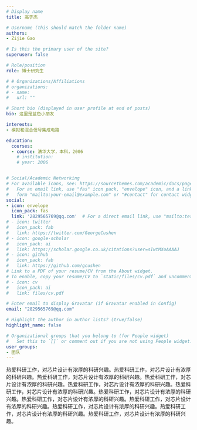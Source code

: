 ```yaml
---
# Display name
title: 高子杰

# Username (this should match the folder name)
authors:
- Zijie Gao

# Is this the primary user of the site?
superuser: false

# Role/position
role: 博士研究生

# # Organizations/Affiliations
# organizations:
# - name: 
#   url: ""

# Short bio (displayed in user profile at end of posts)
bio: 这里是蓝色小朋友

interests:
- 模拟和混合信号集成电路

education:
  courses:
  - course: 清华大学，本科，2006
    # institution: 
    # year: 2006


# Social/Academic Networking
# For available icons, see: https://sourcethemes.com/academic/docs/page-builder/#icons
#   For an email link, use "fas" icon pack, "envelope" icon, and a link in the
#   form "mailto:your-email@example.com" or "#contact" for contact widget.
social:
- icon: envelope
  icon_pack: fas
  link: '2829565769@qq.com'  # For a direct email link, use "mailto:test@example.org".
# - icon: twitter
#   icon_pack: fab
#   link: https://twitter.com/GeorgeCushen
# - icon: google-scholar
#   icon_pack: ai
#   link: https://scholar.google.co.uk/citations?user=sIwtMXoAAAAJ
# - icon: github
#   icon_pack: fab
#   link: https://github.com/gcushen
# Link to a PDF of your resume/CV from the About widget.
# To enable, copy your resume/CV to `static/files/cv.pdf` and uncomment the lines below.
# - icon: cv
#   icon_pack: ai
#   link: files/cv.pdf

# Enter email to display Gravatar (if Gravatar enabled in Config)
email: "2829565769@qq.com"

# Highlight the author in author lists? (true/false)
highlight_name: false

# Organizational groups that you belong to (for People widget)
#   Set this to `[]` or comment out if you are not using People widget.
user_groups:
- 团队
---
```


热爱科研工作，对芯片设计有浓厚的科研兴趣。热爱科研工作，对芯片设计有浓厚的科研兴趣。热爱科研工作，对芯片设计有浓厚的科研兴趣。热爱科研工作，对芯片设计有浓厚的科研兴趣。热爱科研工作，对芯片设计有浓厚的科研兴趣。热爱科研工作，对芯片设计有浓厚的科研兴趣。热爱科研工作，对芯片设计有浓厚的科研兴趣。热爱科研工作，对芯片设计有浓厚的科研兴趣。热爱科研工作，对芯片设计有浓厚的科研兴趣。热爱科研工作，对芯片设计有浓厚的科研兴趣。热爱科研工作，对芯片设计有浓厚的科研兴趣。热爱科研工作，对芯片设计有浓厚的科研兴趣。

